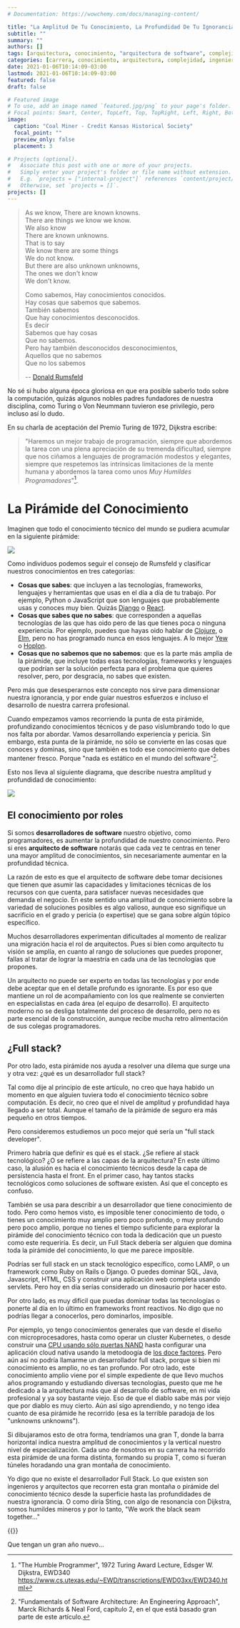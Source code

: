 ```yaml
---
# Documentation: https://wowchemy.com/docs/managing-content/

title: "La Amplitud De Tu Conocimiento, La Profundidad De Tu Ignorancia"
subtitle: ""
summary: ""
authors: []
tags: [arquitectura, conocimiento, "arquitectura de software", complejidad, "ingeniería de software", programación]
categories: [carrera, conocimiento, arquitectura, complejidad, ingeniería]
date: 2021-01-06T10:14:09-03:00
lastmod: 2021-01-06T10:14:09-03:00
featured: false
draft: false

# Featured image
# To use, add an image named `featured.jpg/png` to your page's folder.
# Focal points: Smart, Center, TopLeft, Top, TopRight, Left, Right, BottomLeft, Bottom, BottomRight.
image:
  caption: "Coal Miner - Credit Kansas Historical Society"
  focal_point: ""
  preview_only: false
  placement: 3

# Projects (optional).
#   Associate this post with one or more of your projects.
#   Simply enter your project's folder or file name without extension.
#   E.g. `projects = ["internal-project"]` references `content/project/deep-learning/index.md`.
#   Otherwise, set `projects = []`.
projects: []
---
```


> As we know, There are known knowns.\
> There are things we know we know.\
> We also know\
> There are known unknowns.\
> That is to say\
> We know there are some things\
> We do not know.\
> But there are also unknown unknowns,\
> The ones we don\'t know\
> We don\'t know.
>
> Como sabemos, Hay conocimientos conocidos.\
> Hay cosas que sabemos que sabemos.\
> También sabemos\
> Que hay conocimientos desconocidos.\
> Es decir\
> Sabemos que hay cosas\
> Que no sabemos.\
> Pero hay también desconocidos desconocimientos,\
> Aquellos que no sabemos\
> Que no los sabemos
>
> -- [Donald Rumsfeld](http://www.slate.com/id/2081042/)

No sé si hubo alguna época gloriosa en que era posible saberlo todo sobre la computación, quizás algunos nobles padres fundadores de nuestra disciplina, como Turing o Von Neummann tuvieron ese privilegio, pero incluso así lo dudo.

En su charla de aceptación del Premio Turing de 1972, Dijkstra escribe:

> "Haremos un mejor trabajo de programación, siempre que abordemos la tarea con una plena apreciación de su tremenda dificultad, siempre que nos ciñamos a lenguajes de programación modestos y elegantes, siempre que respetemos las intrínsicas limitaciones de la mente humana y abordemos la tarea como unos *Muy Humildes Programadores*"[^1].

# La Pirámide del Conocimiento 

Imaginen que todo el conocimiento técnico del mundo se pudiera acumular en la siguiente pirámide:

![](piramide1.png)

Como individuos podemos seguir el consejo de Rumsfeld y clasificar nuestros conocimientos en tres categorías:

- **Cosas que sabes**: que incluyen a las tecnologías, frameworks, lenguajes y herramientas que usas en el día a día de tu trabajo. Por ejemplo, Python o JavaScript que son lenguajes que probablemente usas y conoces muy bien. Quizás [Django](https://www.djangoproject.com) o [React](https://reactjs.org).
- **Cosas que sabes que no sabes**: que corresponden a aquellas tecnologías de las que has oido pero de las que tienes poca o ninguna experiencia. Por ejemplo, puedes que hayas oido hablar de [Clojure](https://clojure.org), o [Elm](https://elm-lang.org), pero no has programado nunca en esos lenguajes. A lo mejor [Yew](https://yew.rs/docs/en/) o [Hoplon](https://hoplon.io).
- **Cosas que no sabemos que no sabemos**: que es la parte más amplia de la pirámide, que incluye todas esas tecnologías, frameworks y lenguajes que podrían ser la solución perfecta para el problema que quieres resolver, pero, por desgracia, no sabes que existen.

Pero más que desesperarnos este concepto nos sirve para dimensionar nuestra ignorancia, y por ende guiar nuestros esfuerzos e incluso el desarrollo de nuestra carrera profesional.

Cuando empezamos vamos recorriendo la punta de esta pirámide, profundizando conocimientos técnicos y de paso vislumbrando todo lo que nos falta por abordar. Vamos desarrollando experiencia y pericia. Sin embargo, esta punta de la pirámide, no sólo se convierte en las cosas que conoces y dominas, sino que también es todo ese conocimiento que debes mantener fresco. Porque "nada es estático en el mundo del software"[^2].

Esto nos lleva al siguiente diagrama, que describe nuestra amplitud y profundidad de conocimiento:

![](piramide2.png)

## El conocimiento por roles

Si somos **desarrolladores de software** nuestro objetivo, como programadores, es aumentar la profundidad de nuestro conocimiento. Pero si eres **arquitecto de software** notarás que cada vez te centras en tener una mayor amplitud de conocimientos, sin necesariamente aumentar en la profundidad técnica. 

La razón de esto es que el arquitecto de software debe tomar decisiones que tienen que asumir las capacidades y limitaciones técnicas de los recursos con que cuenta, para satisfacer nuevas necesidades que demanda el negocio. En este sentido una amplitud de conocimiento sobre la variedad de soluciones posibles es algo valioso, aunque eso signifique un sacrificio en el grado y pericia (o expertise) que se gana sobre algún tópico específico.

Muchos desarrolladores experimentan dificultades al momento de realizar una migración hacia el rol de arquitectos. Pues si bien como arquitecto tu visión se amplía, en cuanto al rango de soluciones que puedes proponer, fallas al tratar de lograr la maestría en cada una de las tecnologías que propones. 

Un arquitecto no puede ser experto en todas las tecnologías y por ende debe aceptar que en el detalle profundo es ignorante. Es por eso que mantiene un rol de acompañamiento con los que realmente se convierten en especialistas en cada área (el equipo de desarrollo). El arquitecto moderno no se desliga totalmente del proceso de desarrollo, pero no es parte esencial de la construcción, aunque recibe mucha retro alimentación de sus colegas programadores.

## ¿Full stack?

Por otro lado, esta pirámide nos ayuda a resolver una dilema que surge una y otra vez: ¿qué es un desarrollador full stack?

Tal como dije al principio de este artículo, no creo que haya habido un momento en que alguien tuviera todo el conocimiento técnico sobre computación. Es decir, no creo que el nivel de amplitud y profundidad haya llegado a ser total. Aunque el tamaño de la pirámide de seguro era más pequeño en otros tiempos.

Pero consideremos estudiemos un poco mejor qué sería un "full stack developer". 

Primero habría que definir es qué es el stack. ¿Se refiere al stack tecnológico? ¿O se refiere a las capas de la arquitectura? En este último caso, la alusión es hacia el conocimiento técnicos desde la capa de persistencia hasta el front. En el primer caso, hay tantos stacks tecnológicos como soluciones de software existen.
Así que el concepto es confuso. 

También se usa para describir a un desarrollador que tiene conocimiento de todo.
Pero como hemos visto, es imposible tener conocimiento de todo, o tienes un conocimiento muy amplio pero poco profundo, o muy profundo pero poco amplio, porque no tienes el tiempo suficiente para explorar la pirámide del conocimiento técnico con toda la dedicación que un puesto como este requeriría. 
Es decir, un Full Stack debería ser alguien que domina toda la pirámide del conocimiento, lo que me parece imposible.

Podrías ser full stack en un stack tecnológico específico, como LAMP, o un framework como Ruby on Rails o Django. O puedes dominar SQL, Java, Javascript, HTML, CSS y construir una aplicación web completa usando servlets. Pero hoy en día serías considerado un dinosaurio por hacer esto.

Por otro lado, es muy dificil que puedas dominar todas las tecnologías o ponerte al día en lo último en frameworks front reactivos. No digo que no podrías llegar a conocerlos, pero dominarlos, imposible.

Por ejemplo, yo tengo conocimientos generales que van desde el diseño con microprocesadores, hasta como operar un cluster Kubernetes, o desde construir una [CPU  usando sólo puertas NAND](https://www.programando.org/blog/2013/06/01/desafio-junio-codigo-de-maquina/) hasta configurar una aplicación cloud nativa usando la metodoogía de [los doce factores](https://12factor.net/). Pero aún así no podría llamarme un desarrollador full stack, porque si bien mi conocimiento es amplio, no es tan profundo. Por otro lado, este conocimiento amplio viene por el simple expediente de que llevo muchos años programando y estudiando diversas tecnologías, puesto que me he dedicado a la arquitectura más que al desarrollo de software, en mi vida profesional y ya soy bastante viejo. Eso de que el diablo sabe más por viejo que por diablo es muy cierto. Aún así sigo aprendiendo, y no tengo idea cuanto de esa pirámide he recorrido (esa es la terrible paradoja de los "unknowns unknowns").

Si dibujaramos esto de otra forma, tendríamos una gran T, donde la barra horizontal indica nuestra amplitud de conocimientos y la vertical nuestro nivel de especialización.
Cada uno de nosotros en su carrera ha recorrido esta pirámide de una forma distinta, formando su propia T, como si fueran túneles horadando una gran montaña de conocimiento. 

Yo digo que no existe el desarrollador Full Stack. Lo que existen son ingenieros y arquitectos que recorren esta gran montaña o pirámide del conocimiento técnico desde la superficie hasta las profundidades de nuestra ignorancia. O como diría Sting, con algo de resonancia con Dijkstra, somos humildes mineros y por lo tanto, "We work the black seam together..."

{{<youtube s4CQJTGw72I>}}

Que tengan un gran año nuevo...





[^1]: "The Humble Programmer", 1972 Turing Award Lecture, Edsger W. Dijkstra, EWD340 https://www.cs.utexas.edu/~EWD/transcriptions/EWD03xx/EWD340.html
[^2]: "Fundamentals of Software Architecture: An Engineering Approach",  Marck Richards & Neal Ford, capítulo 2, en el que está basado gran parte de este artículo.
